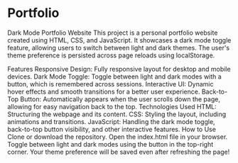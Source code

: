 # Portfolio
Dark Mode Portfolio Website
This project is a personal portfolio website created using HTML, CSS, and JavaScript. It showcases a dark mode toggle feature, allowing users to switch between light and dark themes. The user's theme preference is persisted across page reloads using localStorage.

Features
Responsive Design: Fully responsive layout for desktop and mobile devices.
Dark Mode Toggle: Toggle between light and dark modes with a button, which is remembered across sessions.
Interactive UI: Dynamic hover effects and smooth transitions for a better user experience.
Back-to-Top Button: Automatically appears when the user scrolls down the page, allowing for easy navigation back to the top.
Technologies Used
HTML: Structuring the webpage and its content.
CSS: Styling the layout, including animations and transitions.
JavaScript: Handling the dark mode toggle, back-to-top button visibility, and other interactive features.
How to Use
Clone or download the repository.
Open the index.html file in your browser.
Toggle between light and dark modes using the button in the top-right corner.
Your theme preference will be saved even after refreshing the page!

